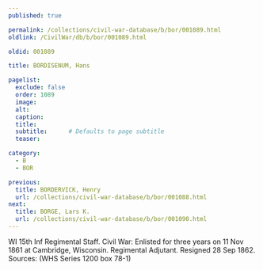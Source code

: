 ```yaml
---
published: true

permalink: /collections/civil-war-database/b/bor/001089.html
oldlink: /CivilWar/db/b/bor/001089.html

oldid: 001089

title: BORDISENUM, Hans

pagelist:
  exclude: false
  order: 1089
  image: 
  alt:
  caption:
  title:
  subtitle:      # Defaults to page subtitle
  teaser:

category: 
  - B 
  - BOR

previous:
  title: BORDERVICK, Henry
  url: /collections/civil-war-database/b/bor/001088.html  
next:
  title: BORGE, Lars K.
  url: /collections/civil-war-database/b/bor/001090.html   
---
```

WI 15th Inf Regimental Staff. Civil War: Enlisted for three years on 11 Nov 1861 at Cambridge, Wisconsin. Regimental Adjutant. Resigned 28 Sep 1862. Sources: (WHS Series 1200 box 78-1)